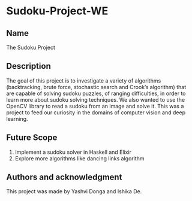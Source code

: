 # Sudoku-Project-WE

## Name
The Sudoku Project

## Description
The goal of this project is to investigate a variety of algorithms (backtracking, brute force, stochastic search and Crook’s algorithm) that are capable of solving sudoku puzzles, of ranging difficulties, in order to learn more about sudoku solving techniques.
We also wanted to use the OpenCV library to read a sudoku from an image and solve it. This was a project to feed our curiosity in the domains of computer vision and deep learning.

## Future Scope
1. Implement a sudoku solver in Haskell and Elixir
2. Explore more algorithms like dancing links algorithm

## Authors and acknowledgment
This project was made by Yashvi Donga and Ishika De.


